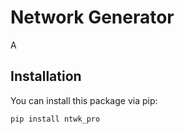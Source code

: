 # Network Generator

A

## Installation

You can install this package via pip:

```bash
pip install ntwk_pro
